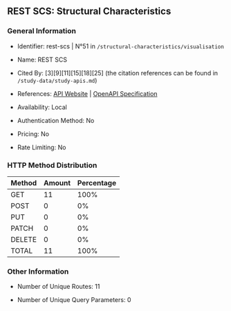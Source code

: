 ## REST SCS: Structural Characteristics

### General Information

- Identifier: rest-scs | N°51 in `/structural-characteristics/visualisation`

- Name: REST SCS

- Cited By: [3][9][11][15][18][25] (the citation references can be found in `/study-data/study-apis.md`)

- References: [API Website](https://github.com/WebFuzzing/EMB/tree/master/jdk_8_maven/cs/rest/artificial/scs) | [OpenAPI Specification](https://github.com/WebFuzzing/EMB/blob/master/openapi-swagger/rest-scs.json)

- Availability: Local

- Authentication Method: No

- Pricing: No

- Rate Limiting: No

### HTTP Method Distribution

| Method | Amount | Percentage |
|--------|--------|------------|
| GET | 11 | 100% |
| POST | 0 | 0% |
| PUT | 0 | 0% |
| PATCH | 0 | 0% |
| DELETE | 0 | 0% |
| TOTAL | 11 | 100% |

### Other Information

- Number of Unique Routes: 11

- Number of Unique Query Parameters: 0

